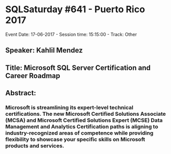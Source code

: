 # SQLSaturday #641 - Puerto Rico 2017
Event Date: 17-06-2017 - Session time: 15:15:00 - Track: Other
## Speaker: Kahlil Mendez
## Title: Microsoft SQL Server Certification and Career Roadmap
## Abstract:
### Microsoft is streamlining its expert-level technical certifications. The new Microsoft Certified Solutions Associate (MCSA) and Microsoft Certified Solutions Expert (MCSE) Data Management and Analytics Certification paths is aligning to industry-recognized areas of competence while providing flexibility to showcase your specific skills on Microsoft products and services.

